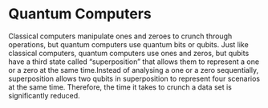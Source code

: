 # Quantum Computers 
Classical computers manipulate ones and zeroes to crunch through operations, but quantum computers use quantum bits or qubits. Just like classical computers, quantum computers use ones and zeros, but qubits have a third state called “superposition” that allows them to represent a one or a zero at the same time.Instead of analysing a one or a zero sequentially, superposition allows two qubits in superposition to represent four scenarios at the same time. Therefore, the time it takes to crunch a data set is significantly reduced.